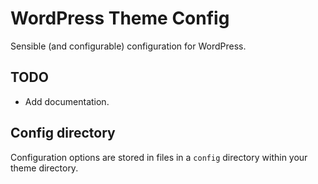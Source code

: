 # WordPress Theme Config

Sensible (and configurable) configuration for WordPress.

## TODO
- Add documentation.

## Config directory
Configuration options are stored in files in a `config` directory within your theme directory.
